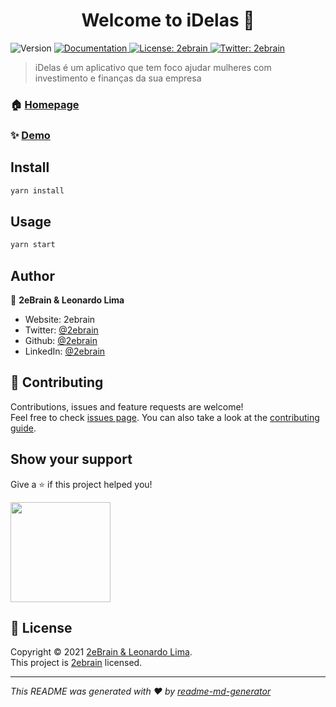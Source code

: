 <h1 align="center">Welcome to iDelas 👋</h1>
<p>
  <img alt="Version" src="https://img.shields.io/badge/version-0.0.1-blue.svg?cacheSeconds=2592000" />
  <a href="https://github.com/2ebrain/iDelas" target="_blank">
    <img alt="Documentation" src="https://img.shields.io/badge/documentation-yes-brightgreen.svg" />
  </a>
  <a href="2ebrain" target="_blank">
    <img alt="License: 2ebrain" src="https://img.shields.io/badge/License-2ebrain-yellow.svg" />
  </a>
  <a href="https://twitter.com/2ebrain" target="_blank">
    <img alt="Twitter: 2ebrain" src="https://img.shields.io/twitter/follow/2ebrain.svg?style=social" />
  </a>
</p>

> iDelas é um aplicativo que tem foco ajudar mulheres com investimento e finanças da sua empresa

### 🏠 [Homepage](https://github.com/2ebrain/iDelas)

### ✨ [Demo](https://expo.io/accounts/leo-bot/projects/idelas)

## Install

```sh
yarn install
```

## Usage

```sh
yarn start
```

## Author

👤 **2eBrain & Leonardo Lima**

* Website: 2ebrain
* Twitter: [@2ebrain](https://twitter.com/2ebrain)
* Github: [@2ebrain](https://github.com/2ebrain)
* LinkedIn: [@2ebrain](https://linkedin.com/in/2ebrain)

## 🤝 Contributing

Contributions, issues and feature requests are welcome!<br />Feel free to check [issues page](2ebrain). You can also take a look at the [contributing guide](https://github.com/bot-leo).

## Show your support

Give a ⭐️ if this project helped you!

<a href="https://www.patreon.com/2ebrain">
  <img src="https://c5.patreon.com/external/logo/become_a_patron_button@2x.png" width="160">
</a>

## 📝 License

Copyright © 2021 [2eBrain & Leonardo Lima](https://github.com/2ebrain).<br />
This project is [2ebrain](2ebrain) licensed.

***
_This README was generated with ❤️ by [readme-md-generator](https://github.com/kefranabg/readme-md-generator)_